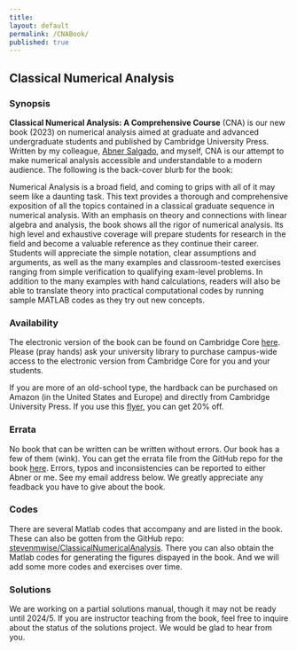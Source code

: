 ```yaml
---
title:
layout: default
permalink: /CNABook/
published: true
---
```


## Classical Numerical Analysis

### Synopsis

**Classical Numerical Analysis: A Comprehensive Course** (CNA) is our new book (2023) on numerical analysis aimed at graduate and advanced undergraduate students and published by Cambridge University Press. Written by my colleague, [Abner Salgado](https://sites.google.com/utk.edu/abnersg/), and myself, CNA is our attempt to make numerical analysis accessible and understandable to a modern audience. The following is the back-cover blurb for the book:

Numerical Analysis is a broad field, and coming to grips with all of it may seem like a daunting task. This text provides a thorough and comprehensive exposition of all the topics contained in a classical graduate sequence in numerical analysis. With an emphasis on theory and connections with linear algebra and analysis, the book shows all the rigor of numerical analysis. Its high level and exhaustive coverage will prepare students for research in the field and become a valuable reference as they continue their career. Students will appreciate the simple notation, clear assumptions and arguments, as well as the many examples and classroom-tested exercises ranging from simple verification to qualifying exam-level problems. In addition to the many examples with hand calculations, readers will also be able to translate theory into practical computational codes by running sample MATLAB codes as they try out new concepts.

### Availability

The electronic version of the book can be found on Cambridge Core [here](https://doi.org/10.1017/9781108942607). Please (pray hands) ask your university library to purchase campus-wide access to the electronic version from Cambridge Core for you and your students.

If you are more of an old-school type, the hardback can be purchased on Amazon (in the United States and Europe) and directly from Cambridge University Press. If you use this [flyer](https://github.com/stevenmwise/stevenmwise.github.io/blob/8b6bc0dcfdbc4a208ff90f45166a198f84b50bb9/files/flyer.pdf), you can get 20% off.

### Errata

No book that can be written can be written without errors. Our book has a few of them (wink). You can get the errata file from the GitHub repo for the book [here](https://github.com/stevenmwise/ClassicalNumericalAnalysis/blob/5ae28867981edb59633f74791fc551f0fb31f4bd/errata/bookErrata.pdf). Errors, typos and inconsistencies can be reported to either Abner or me. See my email address below. We greatly appreciate any feadback you have to give about the book.

### Codes

There are several Matlab codes that accompany and are listed in the book. These can also be gotten from the GitHub repo: [stevenmwise/ClassicalNumericalAnalysis](https://github.com/stevenmwise/ClassicalNumericalAnalysis). There you can also obtain the Matlab codes for generating the figures dispayed in the book. And we will add some more codes and exercises over time.

### Solutions

We are working on a partial solutions manual, though it may not be ready until 2024/5. If you are instructor teaching from the book, feel free to inquire about the status of the solutions project. We would be glad to hear from you.
